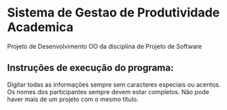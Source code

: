 # Sistema de Gestao de Produtividade Academica
Projeto de Desenvolvimento OO da disciplina de Projeto de Software

## Instruções de execução do programa:
Digitar todas as informações sempre sem caracteres especiais ou acentos. Os nomes dos participantes sempre devem estar completos. Não pode haver mais de um projeto com o mesmo título. 
